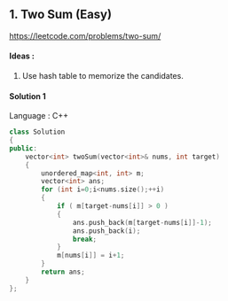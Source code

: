 ## **1. Two Sum (Easy)** 

https://leetcode.com/problems/two-sum/



#### Ideas : 

1.  Use hash table to memorize the candidates.



#### Solution 1

Language : C++

```C++
class Solution 
{
public:
    vector<int> twoSum(vector<int>& nums, int target) 
    {
        unordered_map<int, int> m;
        vector<int> ans;
        for (int i=0;i<nums.size();++i)
        {
            if ( m[target-nums[i]] > 0 ) 
            {
                ans.push_back(m[target-nums[i]]-1);
                ans.push_back(i);
                break;
            }
            m[nums[i]] = i+1;
        }
        return ans;
    }
};
```

